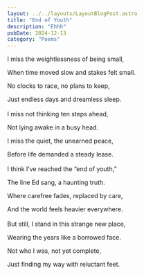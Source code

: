 ```yaml
---
layout: ../../layouts/LayoutBlogPost.astro
title: "End of Youth"
description: "Ehhh"
pubDate: 2024-12-13
category: "Poems"
---
```


I miss the weightlessness of being small,

When time moved slow and stakes felt small.

No clocks to race, no plans to keep,

Just endless days and dreamless sleep.
<br><br>
I miss not thinking ten steps ahead,

Not lying awake in a busy head.

I miss the quiet, the unearned peace,

Before life demanded a steady lease.
<br><br>
I think I’ve reached the “end of youth,”

The line Ed sang, a haunting truth.

Where carefree fades, replaced by care,

And the world feels heavier everywhere.
<br><br>
But still, I stand in this strange new place,

Wearing the years like a borrowed face.

Not who I was, not yet complete,

Just finding my way with reluctant feet.